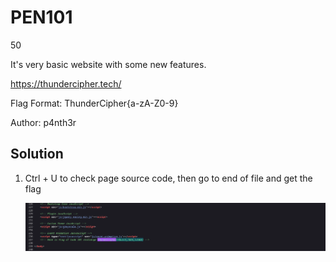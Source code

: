 # PEN101

50

It's very basic website with some new features.

https://thundercipher.tech/

Flag Format: ThunderCipher{a-zA-Z0-9}

Author: p4nth3r

## Solution

1. Ctrl + U to check page source code, then go to end of file and get the flag

    ![alt text](assets/pen101/image.png)
